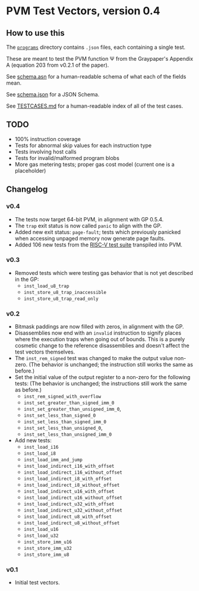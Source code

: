 # PVM Test Vectors, version 0.4

## How to use this

The [`programs`](./programs) directory contains `.json` files, each containing a single test.

These are meant to test the PVM function Ψ from the Graypaper's Appendix A (equation 203 from v0.2.1 of the paper).

See [schema.asn](./schema.asn) for a human-readable schema of what each of the fields mean.

See [schema.json](./schema.json) for a JSON Schema.

See [TESTCASES.md](./TESTCASES.md) for a human-readable index of all of the test cases.

## TODO

   * 100% instruction coverage
   * Tests for abnormal skip values for each instruction type
   * Tests involving host calls
   * Tests for invalid/malformed program blobs
   * More gas metering tests; proper gas cost model (current one is a placeholder)

## Changelog

### v0.4

   * The tests now target 64-bit PVM, in alignment with GP 0.5.4.
   * The `trap` exit status is now called `panic` to align with the GP.
   * Added new exit status: `page-fault`; tests which previously panicked when accessing unpaged memory now generate page faults.
   * Added 106 new tests from the [RISC-V test suite](https://github.com/riscv-software-src/riscv-tests) transpiled into PVM.

### v0.3

   * Removed tests which were testing gas behavior that is not yet described in the GP:
        - `inst_load_u8_trap`
        - `inst_store_u8_trap_inaccessible`
        - `inst_store_u8_trap_read_only`

### v0.2

   * Bitmask paddings are now filled with zeros, in alignment with the GP.
   * Disassemblies now end with an `invalid` instruction to signify places where
     the execution traps when going out of bounds. This is a purely cosmetic change
     to the reference disassemblies and doesn't affect the test vectors themselves.
   * The `inst_rem_signed` test was changed to make the output value non-zero.
     (The behavior is unchanged; the instruction still works the same as before.)
   * Set the initial value of the output register to a non-zero for the following tests:
     (The behavior is unchanged; the instructions still work the same as before.)
        - `inst_rem_signed_with_overflow`
        - `inst_set_greater_than_signed_imm_0`
        - `inst_set_greater_than_unsigned_imm_0`,
        - `inst_set_less_than_signed_0`
        - `inst_set_less_than_signed_imm_0`
        - `inst_set_less_than_unsigned_0`,
        - `inst_set_less_than_unsigned_imm_0`
   * Add new tests:
        - `inst_load_i16`
        - `inst_load_i8`
        - `inst_load_imm_and_jump`
        - `inst_load_indirect_i16_with_offset`
        - `inst_load_indirect_i16_without_offset`
        - `inst_load_indirect_i8_with_offset`
        - `inst_load_indirect_i8_without_offset`
        - `inst_load_indirect_u16_with_offset`
        - `inst_load_indirect_u16_without_offset`
        - `inst_load_indirect_u32_with_offset`
        - `inst_load_indirect_u32_without_offset`
        - `inst_load_indirect_u8_with_offset`
        - `inst_load_indirect_u8_without_offset`
        - `inst_load_u16`
        - `inst_load_u32`
        - `inst_store_imm_u16`
        - `inst_store_imm_u32`
        - `inst_store_imm_u8`

### v0.1

   * Initial test vectors.
